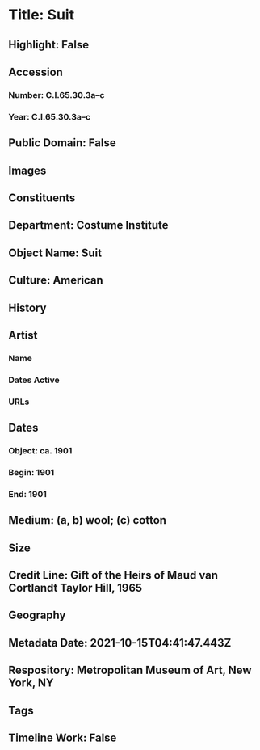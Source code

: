 # Title: Suit
## Highlight: False
## Accession
### Number: C.I.65.30.3a–c
### Year: C.I.65.30.3a–c
## Public Domain: False
## Images
## Constituents
## Department: Costume Institute
## Object Name: Suit
## Culture: American
## History
## Artist
### Name
### Dates Active
### URLs
## Dates
### Object: ca. 1901
### Begin: 1901
### End: 1901
## Medium: (a, b) wool; (c) cotton
## Size
## Credit Line: Gift of the Heirs of Maud van Cortlandt Taylor Hill, 1965
## Geography
## Metadata Date: 2021-10-15T04:41:47.443Z
## Respository: Metropolitan Museum of Art, New York, NY
## Tags
## Timeline Work: False